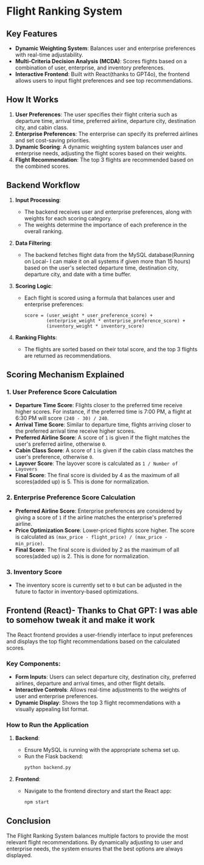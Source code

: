 # Flight Ranking System

## Key Features

- **Dynamic Weighting System**: Balances user and enterprise preferences with real-time adjustability.
- **Multi-Criteria Decision Analysis (MCDA)**: Scores flights based on a combination of user, enterprise, and inventory preferences.
- **Interactive Frontend**: Built with React(thanks to GPT4o), the frontend allows users to input flight preferences and see top recommendations.

## How It Works

1. **User Preferences**: The user specifies their flight criteria such as departure time, arrival time, preferred airline, departure city, destination city, and cabin class.
2. **Enterprise Preferences**: The enterprise can specify its preferred airlines and set cost-saving priorities.
3. **Dynamic Scoring**: A dynamic weighting system balances user and enterprise needs, adjusting the flight scores based on their weights.
4. **Flight Recommendation**: The top 3 flights are recommended based on the combined scores.

## Backend Workflow

1. **Input Processing**:

   - The backend receives user and enterprise preferences, along with weights for each scoring category.
   - The weights determine the importance of each preference in the overall ranking.

2. **Data Filtering**:

   - The backend fetches flight data from the MySQL database(Running on Local- I can make it on all systems if given more than 15 hours) based on the user's selected departure time, destination city, departure city, and date with a time buffer.

3. **Scoring Logic**:

   - Each flight is scored using a formula that balances user and enterprise preferences:

     ```
     score = (user_weight * user_preference_score) +
             (enterprise_weight * enterprise_preference_score) +
             (inventory_weight * inventory_score)
     ```

4. **Ranking Flights**:
   - The flights are sorted based on their total score, and the top 3 flights are returned as recommendations.

## Scoring Mechanism Explained

### 1. User Preference Score Calculation

- **Departure Time Score**: Flights closer to the preferred time receive higher scores. For instance, if the preferred time is 7:00 PM, a flight at 6:30 PM will score `(240 - 30) / 240`.
- **Arrival Time Score**: Similar to departure time, flights arriving closer to the preferred arrival time receive higher scores.
- **Preferred Airline Score**: A score of `1` is given if the flight matches the user's preferred airline, otherwise `0`.
- **Cabin Class Score**: A score of `1` is given if the cabin class matches the user's preference, otherwise `0`.
- **Layover Score**: The layover score is calculated as `1 / Number of Layovers`
- **Final Score**: The final score is divided by 4 as the maximum of all scores(added up) is 5. This is done for normalization.

### 2. Enterprise Preference Score Calculation

- **Preferred Airline Score**: Enterprise preferences are considered by giving a score of `1` if the airline matches the enterprise's preferred airline.
- **Price Optimization Score**: Lower-priced flights score higher. The score is calculated as `(max_price - flight_price) / (max_price - min_price)`.
- **Final Score**: The final score is divided by 2 as the maximum of all scores(added up) is 2. This is done for normalization.

### 3. Inventory Score

- The inventory score is currently set to `0` but can be adjusted in the future to factor in inventory-based optimizations.

## Frontend (React)- Thanks to Chat GPT: I was able to somehow tweak it and make it work

The React frontend provides a user-friendly interface to input preferences and displays the top flight recommendations based on the calculated scores.

### Key Components:

- **Form Inputs**: Users can select departure city, destination city, preferred airlines, departure and arrival times, and other flight details.
- **Interactive Controls**: Allows real-time adjustments to the weights of user and enterprise preferences.
- **Dynamic Display**: Shows the top 3 flight recommendations with a visually appealing list format.

### How to Run the Application

1. **Backend**:

   - Ensure MySQL is running with the appropriate schema set up.
   - Run the Flask backend:
     ```bash
     python backend.py
     ```

2. **Frontend**:
   - Navigate to the frontend directory and start the React app:
     ```bash
     npm start
     ```

## Conclusion

The Flight Ranking System balances multiple factors to provide the most relevant flight recommendations. By dynamically adjusting to user and enterprise needs, the system ensures that the best options are always displayed.

